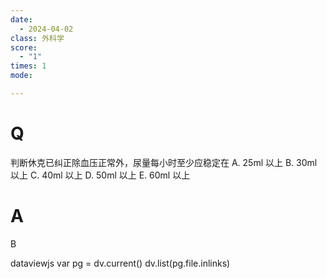 ```yaml
---
date:
  - 2024-04-02
class: 外科学
score:
  - "1"
times: 1
mode:

---
```



# Q
判断休克已纠正除血压正常外，尿量每小时至少应稳定在
A. 25ml 以上 
B. 30ml 以上 
C. 40ml 以上 
D. 50ml 以上 
E. 60ml 以上

# A

B

dataviewjs
var pg = dv.current()
dv.list(pg.file.inlinks)

